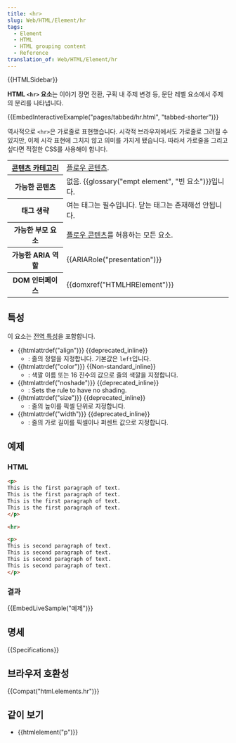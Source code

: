 ```yaml
---
title: <hr>
slug: Web/HTML/Element/hr
tags:
  - Element
  - HTML
  - HTML grouping content
  - Reference
translation_of: Web/HTML/Element/hr
---
```


{{HTMLSidebar}}

**HTML `<hr>` 요소**는 이야기 장면 전환, 구획 내 주제 변경 등, 문단 레벨 요소에서 주제의 분리를 나타냅니다.

{{EmbedInteractiveExample("pages/tabbed/hr.html", "tabbed-shorter")}}

역사적으로 `<hr>`은 가로줄로 표현했습니다. 시각적 브라우저에서도 가로줄로 그려질 수 있지만, 이제 시각 표현에 그치지 않고 의미를 가지게 됐습니다. 따라서 가로줄을 그리고 싶다면 적절한 CSS를 사용해야 합니다.

<table class="properties">
  <tbody>
    <tr>
      <th scope="row">
        <a
          href="/ko/docs/Web/Guide/HTML/%EC%BB%A8%ED%85%90%ED%8A%B8_%EC%B9%B4%ED%85%8C%EA%B3%A0%EB%A6%AC"
          >콘텐츠 카테고리</a
        >
      </th>
      <td>
        <a href="/ko/docs/Web/Guide/HTML/컨텐트_카테고리#플로우_콘텐츠"
          >플로우 콘텐츠</a
        >.
      </td>
    </tr>
    <tr>
      <th scope="row">가능한 콘텐츠</th>
      <td>
        없음. {{glossary("empt element", "빈 요소")}}입니다.
      </td>
    </tr>
    <tr>
      <th scope="row">태그 생략</th>
      <td>여는 태그는 필수입니다. 닫는 태그는 존재해선 안됩니다.</td>
    </tr>
    <tr>
      <th scope="row">가능한 부모 요소</th>
      <td>
        <a href="/ko/docs/Web/Guide/HTML/컨텐트_카테고리#플로우_콘텐츠"
          >플로우 콘텐츠</a
        >를 허용하는 모든 요소.
      </td>
    </tr>
    <tr>
      <th scope="row">가능한 ARIA 역할</th>
      <td>{{ARIARole("presentation")}}</td>
    </tr>
    <tr>
      <th scope="row">DOM 인터페이스</th>
      <td>{{domxref("HTMLHRElement")}}</td>
    </tr>
  </tbody>
</table>

## 특성

이 요소는 [전역 특성](/ko/docs/Web/HTML/Global_attributes)을 포함합니다.

- {{htmlattrdef("align")}} {{deprecated_inline}}
  - : 줄의 정렬을 지정합니다. 기본값은 `left`입니다.
- {{htmlattrdef("color")}} {{Non-standard_inline}}
  - : 색깔 이름 또는 16 진수의 값으로 줄의 색깔을 지정합니다.
- {{htmlattrdef("noshade")}} {{deprecated_inline}}
  - : Sets the rule to have no shading.
- {{htmlattrdef("size")}} {{deprecated_inline}}
  - : 줄의 높이를 픽셀 단위로 지정합니다.
- {{htmlattrdef("width")}} {{deprecated_inline}}
  - : 줄의 가로 길이를 픽셀이나 퍼센트 값으로 지정합니다.

## 예제

### HTML

```html
<p>
This is the first paragraph of text.
This is the first paragraph of text.
This is the first paragraph of text.
This is the first paragraph of text.
</p>

<hr>

<p>
This is second paragraph of text.
This is second paragraph of text.
This is second paragraph of text.
This is second paragraph of text.
</p>
```

### 결과

{{EmbedLiveSample("예제")}}

## 명세

{{Specifications}}

## 브라우저 호환성

{{Compat("html.elements.hr")}}

## 같이 보기

- {{htmlelement("p")}}
